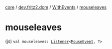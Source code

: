 [core](../../index.md) / [dev.fritz2.dom](../index.md) / [WithEvents](index.md) / [mouseleaves](./mouseleaves.md)

# mouseleaves

(js) `val mouseleaves: `[`Listener`](../-listener/index.md)`<`[`MouseEvent`](https://kotlinlang.org/api/latest/jvm/stdlib/org.w3c.dom.events/-mouse-event/index.html)`, T>`